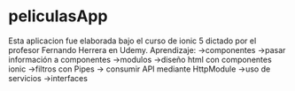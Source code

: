 # peliculasApp
Esta aplicacion fue elaborada bajo el curso de ionic 5 dictado por el profesor Fernando Herrera en Udemy.
Aprendizaje:
->componentes
->pasar información a componentes
->modulos
->diseño html con componentes ionic
->filtros con Pipes
-> consumir API mediante HttpModule
->uso de servicios
->interfaces
